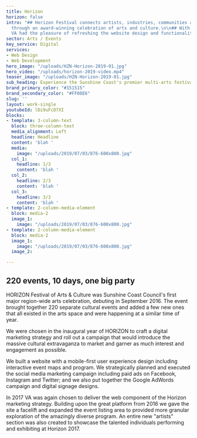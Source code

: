 ```yaml
---
title: Horizon
horizon: false
intro: "## Horizon Festival connects artists, industries, communities and audiences
  through an award-winning celebration of arts and culture.\n\n## With a 4 year relationship,
  VA had the pleasure of refreshing the website design and functionality. "
sector: Arts / Events
key_service: Digital
services:
- Web Design
- Web Development
hero_image: "/uploads/HZN-Horizon-2019-01.jpg"
hero_video: "/uploads/horizon-2019-video.mp4"
teaser_image: "/uploads/HZN-Horizon-2019-01.jpg"
sub_heading: Experience the Sunshine Coast's premier multi-arts festival.
brand_primary_color: "#151515"
brand_secondary_color: "#FF00E6"
slug: ''
layout: work-single
youtubeId: lDi9uFcD7XI
blocks:
- template: 3-column-text
  block: three-column-text
  media_alignment: Left
  headline: Headline
  content: 'blah '
  media:
    image: "/uploads/2019/07/03/876-600x800.jpg"
  col_1:
    headline: 1/3
    content: 'blah '
  col_2:
    headline: 2/3
    content: 'blah '
  col_3:
    headline: 3/3
    content: 'blah '
- template: 2-column-media-element
  block: media-2
  image_1:
    image: "/uploads/2019/07/03/876-600x800.jpg"
- template: 2-column-media-element
  block: media-2
  image_1:
    image: "/uploads/2019/07/03/876-600x800.jpg"
  image_2: 

---
```

## 220 events, 10 days, one big party

HORIZON Festival of Arts & Culture was Sunshine Coast Council's first major region-wide arts celebration, debuting in September 2016. The event brought together 220 separate cultural events and added a few new ones that all existed in the arts space and were happening at a similar time of year.

We were chosen in the inaugural year of HORIZON to craft a digital marketing strategy and roll out a campaign that would introduce the massive cultural extravaganza to market and garner as much interest and engagement as possible.

We built a website with a mobile-first user experience design including interactive event maps and program. We strategically planned and executed the social media marketing campaign including paid ads on Facebook, Instagram and Twitter; and we also put together the Google AdWords campaign and digital signage designs.

In 2017 VA was again chosen to deliver the web component of the Horizon marketing strategy. Building upon the great platform from 2016 we gave the site a facelift and expanded the event listing area to provided more granular exploration of the amazingly diverse program. An entire new "artists" section was also created to showcase the talented individuals performing and exhibiting at Horizon 2017.